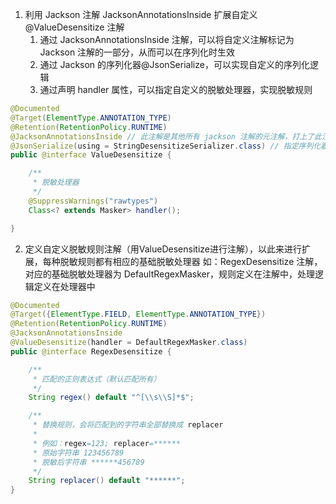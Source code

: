 1. 利用 Jackson 注解 JacksonAnnotationsInside 扩展自定义 @ValueDesensitize 注解
   1. 通过 JacksonAnnotationsInside 注解，可以将自定义注解标记为 Jackson 注解的一部分，从而可以在序列化时生效
   2. 通过 Jackson 的序列化器@JsonSerialize，可以实现自定义的序列化逻辑
   3. 通过声明 handler 属性，可以指定自定义的脱敏处理器，实现脱敏规则
```java
@Documented
@Target(ElementType.ANNOTATION_TYPE)
@Retention(RetentionPolicy.RUNTIME)
@JacksonAnnotationsInside // 此注解是其他所有 jackson 注解的元注解，打上了此注解的注解表明是 jackson 注解的一部分
@JsonSerialize(using = StringDesensitizeSerializer.class) // 指定序列化器
public @interface ValueDesensitize {

    /**
     * 脱敏处理器
     */
    @SuppressWarnings("rawtypes")
    Class<? extends Masker> handler();

}
```
2. 定义自定义脱敏规则注解（用ValueDesensitize进行注解），以此来进行扩展，每种脱敏规则都有相应的基础脱敏处理器
如：RegexDesensitize 注解，对应的基础脱敏处理器为 DefaultRegexMasker，规则定义在注解中，处理逻辑定义在处理器中
```java
@Documented
@Target({ElementType.FIELD, ElementType.ANNOTATION_TYPE})
@Retention(RetentionPolicy.RUNTIME)
@JacksonAnnotationsInside
@ValueDesensitize(handler = DefaultRegexMasker.class)
public @interface RegexDesensitize {

    /**
     * 匹配的正则表达式（默认匹配所有）
     */
    String regex() default "^[\\s\\S]*$";

    /**
     * 替换规则，会将匹配到的字符串全部替换成 replacer
     *
     * 例如：regex=123; replacer=******
     * 原始字符串 123456789
     * 脱敏后字符串 ******456789
     */
    String replacer() default "******";
}
```